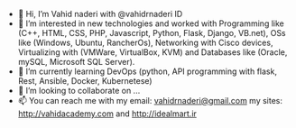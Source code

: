 - 👋 Hi, I’m Vahid naderi with @vahidrnaderi ID
- 👀 I’m interested in new technologies and worked with Programming like (C++, HTML, CSS, PHP, Javascript, Python, Flask, Django, VB.net), OSs like (Windows, Ubuntu, RancherOs), Networking with Cisco devices, Virtualizing with (VMWare, VirtualBox, KVM) and Databases like (Oracle, mySQL, Microsoft SQL Server).
- 🌱 I’m currently learning DevOps (python, API programming with flask, Rest, Ansible, Docker, Kubernetese)
- 💞️ I’m looking to collaborate on ...
- 📫 You can reach me with my email: vahidrnaderi@gmail.com my sites: http://vahidacademy.com and http://idealmart.ir

<!---
vahidrnaderi/vahidrnaderi is a ✨ special ✨ repository because its `README.md` (this file) appears on your GitHub profile.
You can click the Preview link to take a look at your changes.
--->
